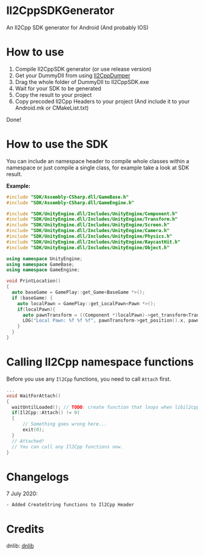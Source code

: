 # Il2CppSDKGenerator
An Il2Cpp SDK generator for Android (And probably IOS)

# How to use
1. Compile Il2CppSDK generator (or use release version)
2. Get your DummyDll from using [Il2CppDumper](https://github.com/Perfare/Il2CppDumper/)
3. Drag the whole folder of DummyDll to Il2CppSDK.exe
4. Wait for your SDK to be generated
5. Copy the result to your project
6. Copy precoded Il2Cpp Headers to your project (And include it to your Android.mk or CMakeList.txt)

Done!

# How to use the SDK
You can include an namespace header to compile whole classes within a namespace or just compile a single class, for example take a look at SDK result.

**Example:**
```c++
#include "SDK/Assembly-CSharp.dll/GameBase.h"
#include "SDK/Assembly-CSharp.dll/GameEngine.h"

#include "SDK/UnityEngine.dll/Includes/UnityEngine/Component.h"
#include "SDK/UnityEngine.dll/Includes/UnityEngine/Transform.h"
#include "SDK/UnityEngine.dll/Includes/UnityEngine/Screen.h"
#include "SDK/UnityEngine.dll/Includes/UnityEngine/Camera.h"
#include "SDK/UnityEngine.dll/Includes/UnityEngine/Physics.h"
#include "SDK/UnityEngine.dll/Includes/UnityEngine/RaycastHit.h"
#include "SDK/UnityEngine.dll/Includes/UnityEngine/Object.h"

using namespace UnityEngine;
using namespace GameBase;
using namespace GameEngine;

void PrintLocation()
{
  auto baseGame = GamePlay::get_Game<BaseGame *>();
  if (baseGame) {
    auto localPawn = GamePlay::get_LocalPawn<Pawn *>();
    if(localPawn){
      auto pawnTransform = ((Component *)localPawn)->get_transform<Transform *>();
      LOG("Local Pawn: %f %f %f", pawnTransform->get_position().x, pawnTransform->get_position().y, pawnTransform->get_position().z);
    }
  }
}
```
# Calling Il2Cpp namespace functions
Before you use any `Il2Cpp` functions, you need to call `Attach` first.

```c++
...
void WaitForAttach()
{
  waitUntilLoaded(); // TODO: create function that loops when libil2cpp.so is not loaded yet.
  if(Il2Cpp::Attach() != 0)
  {
      // Something goes wrong here...
      exit(0);
  }
  // Attached!
  // You can call any Il2Cpp functions now.
}
```
# Changelogs
7 July 2020:
```
- Added CreateString functions to Il2Cpp Header
```
# Credits
dnlib: [dnlib](https://github.com/0xd4d/dnlib)
